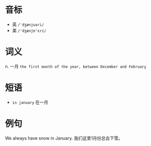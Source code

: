 # 音标

- 英 `/'dʒænjuəri/`
- 美 `/'dʒænjʊ'ɛri/`

# 词义

n. 一月
`the first month of the year, between December and February`

# 短语

- `in january` 在一月

# 例句

We always have snow in January.
我们这里1月份总会下雪。


